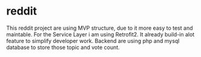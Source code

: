 # reddit

This reddit project are using MVP structure, due to it more easy to test and maintable.
For the Service Layer i am using Retrofit2. It already build-in alot feature to simplify developer work.
Backend are using php and mysql database to store those topic and vote count.
